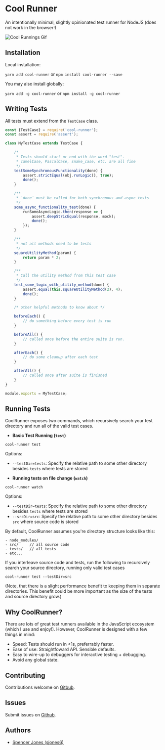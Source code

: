 # Cool Runner

An intentionally minimal, slightly opinionated test runner for NodeJS (does not work in the browser!)

![Cool Runnings Gif](https://media.giphy.com/media/Q9jxM90yQRv2M/giphy.gif)

## Installation

Local installation:

`yarn add cool-runner` or `npm install cool-runner --save`

You may also install globally:

`yarn add -g cool-runner` or `npm install -g cool-runner`

## Writing Tests

All tests must extend from the `TestCase` class.

```javascript
const {TestCase} = require('cool-runner');
const assert = require('assert');

class MyTestCase extends TestCase {

    /*
     * Tests should start or end with the word "test".
     * camelCase, PascalCase, snake_case, etc. are all fine
     */
    testSomeSynchronousFunctionality(done) {
        assert.strictEqual(obj.runLogic(), true);
        done();
    }

    /**
     * `done` must be called for both synchronous and async tests
     */
    some_async_functionality_test(done) {
        runSomeAsyncLogic.then(response => {
            assert.deepStricEqual(response, mock);
            done();
        });
    }

    /**
     * not all methods need to be tests
     */
    squareUtilityMethod(param) {
        return param * 2;
    }

    /**
     * Call the utility method from this test case
     */
    test_some_logic_with_utility_method(done) {
        assert.equal(this.squareUtilityMethod(2), 4);
        done();
    }

    /* other helpful methods to know about */

    beforeEach() {
        // do something before every test is run
    }

    beforeAll() {
        // called once before the entire suite is run.
    }

    afterEach() {
        // do some cleanup after each test
    }

    afterAll() {
        // called once after suite is finished
    }
}

module.exports = MyTestCase;
```

## Running Tests

CoolRunner exposes two commands, which recursively search your test directory and run all of the valid test cases.

* **Basic Test Running (`test`)**

`cool-runner test`

Options:
* `--testDir=tests`: Specify the relative path to some other directory besides `tests` where tests are stored

* **Running tests on file change (`watch`)**

`cool-runner watch`

Options:
* `--testDir=tests`: Specify the relative path to some other directory besides `tests` where tests are stored
* `--srcDir=src`: Specify the relative path to some other directory besides `src` where source code is stored

By default, CoolRunner assumes you're directory structure looks like this:

```
- node_modules/
- src/     // all source code
- tests/   // all tests
- etc...
```

If you interleave source code and tests, run the following to recursively search your source directory, running only valid test cases

`cool-runner test --testDir=src`

(Note, that there is a slight performance benefit to keeping them in separate directories. This benefit could be more important as the size of the tests and source directory grow.)


## Why CoolRunner?

There are lots of great test runners available in the JavaScript ecosystem (which I use and enjoy!). However, CoolRunner is designed with a few things in mind:

* Speed: Tests should run in <1s, preferrably faster.
* Ease of use: Straightfoward API. Sensible defaults.
* Easy to wire-up to debuggers for interactive testing + debugging.
* Avoid any global state.

## Contributing

Contributions welcome on [Gitbub](https://github.com/sjones6/cool-runner).

## Issues

Submit issues on [Github](https://github.com/sjones6/cool-runner/issues).

## Authors

* [Spencer Jones (sjones6)](https://github.com/sjones6)